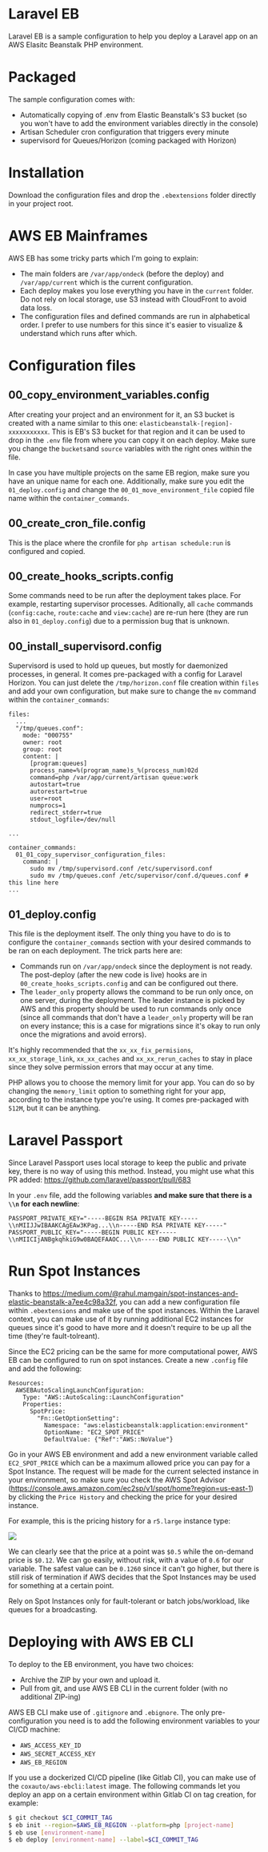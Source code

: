 # Laravel EB
Laravel EB is a sample configuration to help you deploy a Laravel app on an AWS Elasitc Beanstalk PHP environment.

# Packaged
The sample configuration comes with:
* Automatically copying of .env from Elastic Beanstalk's S3 bucket (so you won't have to add the environment variables directly in the console)
* Artisan Scheduler cron configuration that triggers every minute
* supervisord for Queues/Horizon (coming packaged with Horizon)

# Installation
Download the configuration files and drop the `.ebextensions` folder directly in your project root.

# AWS EB Mainframes
AWS EB has some tricky parts which I'm going to explain:
* The main folders are `/var/app/ondeck` (before the deploy) and `/var/app/current` which is the current configuration.
* Each deploy makes you lose everything you have in the `current` folder. Do not rely on local storage, use S3 instead with CloudFront to avoid data loss.
* The configuration files and defined commands are run in alphabetical order. I prefer to use numbers for this since it's easier to visualize & understand which runs after which.

# Configuration files
## 00_copy_environment_variables.config
After creating your project and an environment for it, an S3 bucket is created with a name similar to this one: `elasticbeanstalk-[region]-xxxxxxxxxxx`. This is EB's S3 bucket for that region and it can be used to drop in the `.env` file from where you can copy it on each deploy. Make sure you change the `buckets`and `source` variables with the right ones within the file.

In case you have multiple projects on the same EB region, make sure you have an unique name for each one. Additionally, make sure you edit the `01_deploy.config` and change the `00_01_move_environment_file` copied file name within the `container_commands`.

## 00_create_cron_file.config
This is the place where the cronfile for `php artisan schedule:run` is configured and copied.

## 00_create_hooks_scripts.config
Some commands need to be run after the deployment takes place. For example, restarting supervisor processes. Aditionally, all `cache` commands (`config:cache`, `route:cache` and `view:cache`) are re-run here (they are run also in `01_deploy.config`) due to a permission bug that is unknown.

## 00_install_supervisord.config
Supervisord is used to hold up queues, but mostly for daemonized processes, in general. It comes pre-packaged with a config for Laravel Horizon. You can just delete the `/tmp/horizon.conf` file creation within `files` and add your own configuration, but make sure to change the `mv` command within the `container_commands`:

```config
files:
  ...
  "/tmp/queues.conf":
    mode: "000755"
    owner: root
    group: root
    content: |
      [program:queues]
      process_name=%(program_name)s_%(process_num)02d
      command=php /var/app/current/artisan queue:work
      autostart=true
      autorestart=true
      user=root
      numprocs=1
      redirect_stderr=true
      stdout_logfile=/dev/null

...

container_commands:
  01_01_copy_supervisor_configuration_files:
    command: |
      sudo mv /tmp/supervisord.conf /etc/supervisord.conf
      sudo mv /tmp/queues.conf /etc/supervisor/conf.d/queues.conf # this line here
...
```

## 01_deploy.config
This file is the deployment itself. The only thing you have to do is to configure the `container_commands` section with your desired commands to be ran on each deployment. The trick parts here are:
* Commands run on `/var/app/ondeck` since the deployment is not ready. The post-deploy (after the new code is live) hooks are in `00_create_hooks_scripts.config` and can be configured out there.
* The `leader_only` property allows the command to be run only once, on one server, during the deployment. The leader instance is picked by AWS and this property should be used to run commands only once (since all commands that don't have a `leader_only` property will be ran on every instance; this is a case for migrations since it's okay to run only once the migrations and avoid errors).

It's highly recommended that the `xx_xx_fix_permisions`, `xx_xx_storage_link`, `xx_xx_caches` and `xx_xx_rerun_caches` to stay in place since they solve permission errors that may occur at any time.

PHP allows you to choose the memory limit for your app. You can do so by changing the `memory_limit` option to something right for your app, according to the instance type you're using. It comes pre-packaged with `512M`, but it can be anything.

# Laravel Passport
Since Laravel Passport uses local storage to keep the public and private key, there is no way of using this method. Instead, you might use what this PR added: https://github.com/laravel/passport/pull/683

In your `.env` file, add the following variables **and make sure that there is a `\\n` for each newline**:
```
PASSPORT_PRIVATE_KEY="-----BEGIN RSA PRIVATE KEY-----\\nMIIJJwIBAAKCAgEAw3KPag...\\n-----END RSA PRIVATE KEY-----"
PASSPORT_PUBLIC_KEY="-----BEGIN PUBLIC KEY-----\\nMIICIjANBgkqhkiG9w0BAQEFAAOC...\\n-----END PUBLIC KEY-----\\n"
```

# Run Spot Instances
Thanks to https://medium.com/@rahul.mamgain/spot-instances-and-elastic-beanstalk-a7ee4c98a32f, you can add a new configuration file within `.ebextensions` and make use of the spot instances. Within the Laravel context, you can make use of it by running additional EC2 instances for queues since it's good to have more and it doesn't require to be up all the time (they're fault-tolreant).

Since the EC2 pricing can be the same for more computational power, AWS EB can be configured to run on spot instances. Create a new `.config` file and add the following:
```config
Resources:
  AWSEBAutoScalingLaunchConfiguration:
    Type: "AWS::AutoScaling::LaunchConfiguration"
    Properties:
      SpotPrice:
        "Fn::GetOptionSetting":
          Namespace: "aws:elasticbeanstalk:application:environment"
          OptionName: "EC2_SPOT_PRICE"
          DefaultValue: {"Ref":"AWS::NoValue"}
```

Go in your AWS EB environment and add a new environment variable called `EC2_SPOT_PRICE` which can be a maximum allowed price you can pay for a Spot Instance. The request will be made for the current selected instance in your environment, so make sure you check the AWS Spot Advisor (https://console.aws.amazon.com/ec2sp/v1/spot/home?region=us-east-1) by clicking the `Price History` and checking the price for your desired instance.

For example, this is the pricing history for a `r5.large` instance type:

![](images/spot.png)

We can clearly see that the price at a point was `$0.5` while the on-demand price is `$0.12`. We can go easily, without risk, with a value of `0.6` for our variable. The safest value can be `0.1260` since it can't go higher, but there is still risk of termination if AWS decides that the Spot Instances may be used for something at a certain point.

Rely on Spot Instances only for fault-tolerant or batch jobs/workload, like queues for a broadcasting.

# Deploying with AWS EB CLI
To deploy to the EB environment, you have two choices:
* Archive the ZIP by your own and upload it.
* Pull from git, and use AWS EB CLI in the current folder (with no additional ZIP-ing)

AWS EB CLI make use of `.gitignore` and `.ebignore`. The only pre-configuration you need is to add the following environment variables
to your CI/CD machine:
* `AWS_ACCESS_KEY_ID`
* `AWS_SECRET_ACCESS_KEY`
* `AWS_EB_REGION`

If you use a dockerized CI/CD pipeline (like Gitlab CI), you can make use of the `coxauto/aws-ebcli:latest` image. The following commands let you deploy an app on a certain environment within Gitlab CI on tag creation, for example:
```bash
$ git checkout $CI_COMMIT_TAG
$ eb init --region=$AWS_EB_REGION --platform=php [project-name]
$ eb use [environment-name]
$ eb deploy [environment-name] --label=$CI_COMMIT_TAG
```